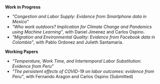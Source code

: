 **Work in Progress**

* _"Congestion and Labor Supply: Evidence from Smartphone data in Mexico"_
* _"Who work outdoors? Implication for Climate Change and Pandemics using Machine Learning"_, with Daniel Jimenez and Carlos Ospino.
* _"Migration and Environmental Quality: Evidence from Facebook data in Colombia"_, with Pablo Ordonez and Julieth Santamaria.

**Working Papers**

* _"Temperature, Work Time, and Intertemporal Labor Substitution: Evidence from Peru"_
* _"The persistent effects of COVID-19 on labor outcomes: evidence from Peru"_, with Fernando Aragon and Carlos Ospino (Submitted)

